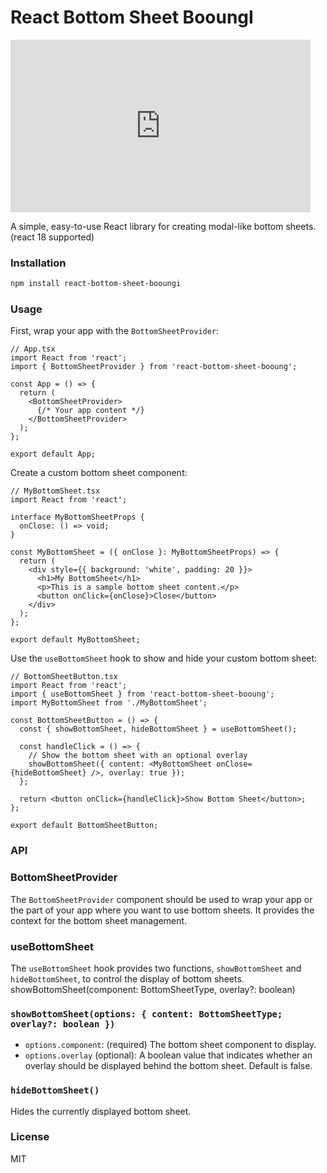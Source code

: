 # React Bottom Sheet BooungI

<iframe src="https://giphy.com/embed/nPC5zVoRKaIaDYNc0W" width="480" height="276" frameBorder="0" class="giphy-embed" allowFullScreen></iframe>

A simple, easy-to-use React library for creating modal-like bottom sheets. (react 18 supported)

### Installation

```bash
npm install react-bottom-sheet-booungi
```

### Usage

First, wrap your app with the `BottomSheetProvider`:


```tsx
// App.tsx
import React from 'react';
import { BottomSheetProvider } from 'react-bottom-sheet-booung';

const App = () => {
  return (
    <BottomSheetProvider>
      {/* Your app content */}
    </BottomSheetProvider>
  );
};

export default App;
```

Create a custom bottom sheet component:


```tsx
// MyBottomSheet.tsx
import React from 'react';

interface MyBottomSheetProps {
  onClose: () => void;
}

const MyBottomSheet = ({ onClose }: MyBottomSheetProps) => {
  return (
    <div style={{ background: 'white', padding: 20 }}>
      <h1>My BottomSheet</h1>
      <p>This is a sample bottom sheet content.</p>
      <button onClick={onClose}>Close</button>
    </div>
  );
};

export default MyBottomSheet;
```

Use the `useBottomSheet` hook to show and hide your custom bottom sheet:

```tsx
// BottomSheetButton.tsx
import React from 'react';
import { useBottomSheet } from 'react-bottom-sheet-booung';
import MyBottomSheet from './MyBottomSheet';

const BottomSheetButton = () => {
  const { showBottomSheet, hideBottomSheet } = useBottomSheet();

  const handleClick = () => {
    // Show the bottom sheet with an optional overlay
    showBottomSheet({ content: <MyBottomSheet onClose={hideBottomSheet} />, overlay: true });  
  };

  return <button onClick={handleClick}>Show Bottom Sheet</button>;
};

export default BottomSheetButton;
```

### API

### BottomSheetProvider

The `BottomSheetProvider` component should be used to wrap your app or the part of your app where you want to use bottom sheets. It provides the context for the bottom sheet management.

### useBottomSheet

The `useBottomSheet` hook provides two functions, `showBottomSheet` and `hideBottomSheet`, to control the display of bottom sheets.
showBottomSheet(component: BottomSheetType, overlay?: boolean)

### `showBottomSheet(options: { content: BottomSheetType; overlay?: boolean })`

- `options.component`: (required) The bottom sheet component to display.
- `options.overlay` (optional): A boolean value that indicates whether an overlay should be displayed behind the bottom sheet. Default is false.

### `hideBottomSheet()`

Hides the currently displayed bottom sheet.


### License

MIT
